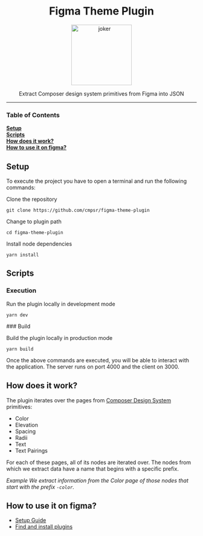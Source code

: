 <div align="center">
<h1>Figma Theme Plugin</h1>

<img
  height="160"
  width="160"
  alt="joker"
  src="https://emojipedia-us.s3.dualstack.us-west-1.amazonaws.com/thumbs/240/google/313/electric-plug_1f50c.png"
/>

<p>Extract Composer design system primitives from Figma into JSON</p>

</div>

<hr />

### Table of Contents

**[Setup](#setup)**<br>
**[Scripts](#scripts)**<br>
**[How does it work?](#how-does-it-work)**<br>
**[How to use it on figma?](#how-to-use-it-on-figma)**<br>

## Setup

To execute the project you have to open a terminal and run the following commands:

Clone the repository

```
git clone https://github.com/cmpsr/figma-theme-plugin
```

Change to plugin path

```
cd figma-theme-plugin
```

Install node dependencies

```
yarn install
```

## Scripts

### Execution

Run the plugin locally in development mode

```
yarn dev
```

### Build

Build the plugin locally in production mode

```
yarn build
```

Once the above commands are executed, you will be able to interact with the application. The server runs on port 4000 and the client on 3000.

## How does it work?

The plugin iterates over the pages from [Composer Design System](https://www.figma.com/file/ewqGU2UQxmYiO8JWaRawP0/Composer---Design-System?node-id=809%3A9938) primitives:

- Color
- Elevation
- Spacing
- Radii
- Text
- Text Pairings

For each of these pages, all of its nodes are iterated over. The nodes from which we extract data have a name that begins with a specific prefix.

_Example_
_We extract information from the Color page of those nodes that start with the prefix <code>-color</code>._

## How to use it on figma?

- [Setup Guide](https://www.figma.com/plugin-docs/setup/)
- [Find and install plugins](https://help.figma.com/hc/en-us/articles/360040450413-Find-and-install-plugins)
